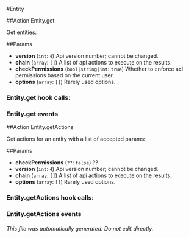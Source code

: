 #<a name='Entity.top'></a>Entity

##<a name='Entity.action_get'></a>Action Entity.get

Get entities: 

##<a name='Entity.action_get_params'></a>Params

* **version** (`int`: `4`)
  Api version number; cannot be changed.
* **chain** (`array`: `[]`)
  A list of api actions to execute on the results.
* **checkPermissions** (`bool|string|int`: `true`)
  Whether to enforce acl permissions based on the current user.
* **options** (`array`: `[]`)
  Rarely used options.
### Entity.get hook calls: 
### Entity.get events
##<a name='Entity.action_getActions'></a>Action Entity.getActions

Get actions for an entity with a list of accepted params: 

##<a name='Entity.action_getActions_params'></a>Params

* **checkPermissions** (`??`: `false`)
  ??
* **version** (`int`: `4`)
  Api version number; cannot be changed.
* **chain** (`array`: `[]`)
  A list of api actions to execute on the results.
* **options** (`array`: `[]`)
  Rarely used options.
### Entity.getActions hook calls: 
### Entity.getActions events
###### This file was automatically generated. Do not edit directly.